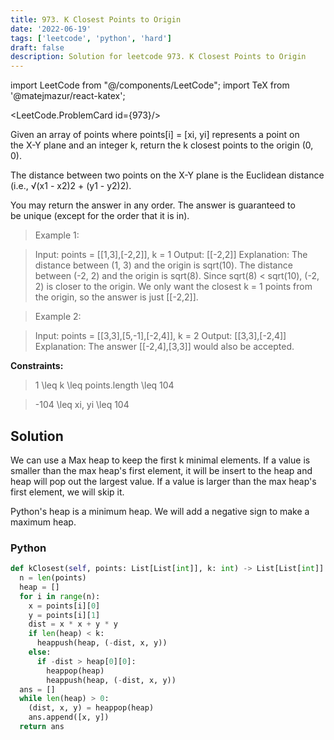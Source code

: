 ```yaml
---
title: 973. K Closest Points to Origin
date: '2022-06-19'
tags: ['leetcode', 'python', 'hard']
draft: false
description: Solution for leetcode 973. K Closest Points to Origin
---
```

import LeetCode from "@/components/LeetCode";
import TeX from '@matejmazur/react-katex';

<LeetCode.ProblemCard id={973}/>
 
Given an array of points where points[i] <TeX>=</TeX> [xi, yi] represents a point on the X-Y plane and an integer k, return the k closest points to the origin (0, 0).

The distance between two points on the X-Y plane is the Euclidean distance (i.e., √(x1 - x2)2 + (y1 - y2)2).

You may return the answer in any order. The answer is guaranteed to be unique (except for the order that it is in).

 > Example 1:

 > Input: points <TeX>=</TeX> [[1,3],[-2,2]], k <TeX>=</TeX> 1
 > Output: [[-2,2]]
 > Explanation:
 > The distance between (1, 3) and the origin is sqrt(10).
 > The distance between (-2, 2) and the origin is sqrt(8).
 > Since sqrt(8) < sqrt(10), (-2, 2) is closer to the origin.
 > We only want the closest k <TeX>=</TeX> 1 points from the origin, so the answer is just [[-2,2]].

 > Example 2:

 > Input: points <TeX>=</TeX> [[3,3],[5,-1],[-2,4]], k <TeX>=</TeX> 2
 > Output: [[3,3],[-2,4]]
 > Explanation: The answer [[-2,4],[3,3]] would also be accepted.

**Constraints:**

 > 1 <TeX>\leq</TeX> k <TeX>\leq</TeX> points.length <TeX>\leq</TeX> 104

 > -104 <TeX>\leq</TeX> xi, yi <TeX>\leq</TeX> 104


## Solution
We can use a Max heap to keep the first k minimal elements. If a value is smaller than the max heap's first element, it will be insert to the heap and heap will pop out the largest value. If a value is larger than the max heap's first element, we will skip it. 

Python's heap is a minimum heap. We will add a negative sign to make a maximum heap.
### Python
```python
def kClosest(self, points: List[List[int]], k: int) -> List[List[int]]:
  n = len(points)
  heap = []
  for i in range(n):
    x = points[i][0]
    y = points[i][1]
    dist = x * x + y * y
    if len(heap) < k:
      heappush(heap, (-dist, x, y))
    else:
      if -dist > heap[0][0]:
        heappop(heap)
        heappush(heap, (-dist, x, y))
  ans = []
  while len(heap) > 0:
    (dist, x, y) = heappop(heap)
    ans.append([x, y])
  return ans
```
